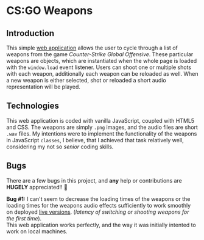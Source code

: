 # CS:GO Weapons

## Introduction

This simple [web application](https://csgo-weapons.netlify.app/) allows the user to cycle through a list of weapons from the game <em>Counter-Strike Global Offensive</em>. These particular weapons are objects, which are instantiated when the whole page is loaded with the `window.load` event listener. Users can shoot one or multiple shots with each weapon, additionally each weapon can be reloaded as well. When a new weapon is either selected, shot or reloaded a short audio representation will be played.

## Technologies

This web application is coded with vanilla JavaScript, coupled with HTML5 and CSS. The weapons are simply `.png` images, and the audio files are short `.wav` files. My intentions were to implement the functionality of the weapons in JavaScript `classes`, I believe, that I achieved that task relatively well, considering my not so <em>senior</em> coding skills.

## Bugs

There are a few bugs in this project, and **any** help or contributions are **HUGELY** appreciated!! 🙂

**Bug #1:** I can't seem to decrease the loading times of the weapons or the loading times for the weapons audio effects sufficiently to work smoothly on deployed [live versions](https://csgo-weapons.netlify.app/). (<em>latency of switching or shooting weapons for the first time</em>).<br> This web application works perfectly, and the way it was initially intented to work on local machines.
